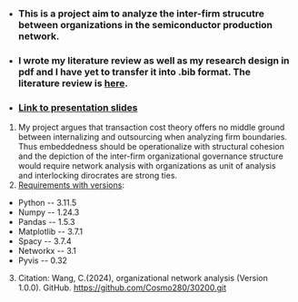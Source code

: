 * ### This is a project aim to analyze the inter-firm strucutre between organizations in the semiconductor production network.
* ### I wrote my literature review as well as my research design in pdf and I have yet to transfer it into .bib format. The literature review is [here](https://github.com/Cosmo280/30200/blob/main/Thesis%20proposal%20components/1st%20draft%20lit%20review%20(1).pdf).
* ### [Link to presentation slides](https://docs.google.com/presentation/d/1bnDo80cQu7bRS-YaNlS6LAqo-4ZAsahPlmnQUqEHorw/edit#slide=id.g2d28a14a21f_0_1226)
1. My project argues that transaction cost theory offers no middle ground between internalizing and outsourcing when analyzing firm boundaries. Thus embeddedness should be operationalize with structural cohesion and the depiction of the inter-firm organizational governance structure would require network analysis with organizations as unit of analysis and interlocking dirocrates are strong ties. 
2. [Requirements with versions](https://github.com/Cosmo280/30200/blob/main/requirements.txt): 
* Python -- 3.11.5
* Numpy -- 1.24.3
* Pandas -- 1.5.3
* Matplotlib -- 3.7.1
* Spacy -- 3.7.4
* Networkx -- 3.1
* Pyvis -- 0.32
3. Citation: Wang, C.(2024), organizational network analysis (Version 1.0.0). GitHub. https://github.com/Cosmo280/30200.git
